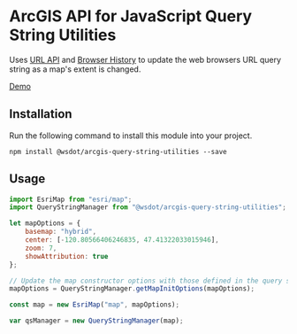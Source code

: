 ﻿ArcGIS API for JavaScript Query String Utilities
================================================

Uses [URL API] and [Browser History] to update the web browsers URL query string as a map's extent is changed.

[Demo](http://wsdot-gis.github.com/arcgis-query-string-utilities/demo/)


Installation
------------
Run the following command to install this module into your project.

    npm install @wsdot/arcgis-query-string-utilities --save


Usage
-----

```JavaScript
import EsriMap from "esri/map";
import QueryStringManager from "@wsdot/arcgis-query-string-utilities";

let mapOptions = {
    basemap: "hybrid",
    center: [-120.80566406246835, 47.41322033015946],
    zoom: 7,
    showAttribution: true
};

// Update the map constructor options with those defined in the query string.
mapOptions = QueryStringManager.getMapInitOptions(mapOptions);

const map = new EsriMap("map", mapOptions);

var qsManager = new QueryStringManager(map);
```

[Browser History]:https://developer.mozilla.org/en-US/docs/Web/Guide/API/DOM/Manipulating_the_browser_history
[URL API]:https://url.spec.whatwg.org/#api
